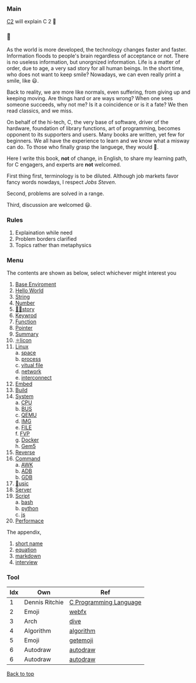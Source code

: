 ### Main

[C2](#Menu) will explain C 2 🤖

### 🤖

As the world is more developed, the technology changes faster and faster. Information floods to people's brain regardless of acceptance or not. There is no useless information, but unorgnized information. Life is a matter of order, due to age, a very sad story for all human beings. In the short time, who does not want to keep smile? Nowadays, we can even really print a smile, like 😃.

Back to reality, we are more like normals, even suffering, from giving up and keeping moving. Are things hard or are ways wrong? When one sees someone succeeds, why not me? Is it a coincidence or is it a fate? We then read classics, and we miss.

On behalf of the hi-tech, C, the very base of software, driver of the hardware, foundation of library functions, art of programming, becomes opponent to its supporters and users. Many books are written, yet few for beginners. We all have the experience to learn and we know what a misway can do. To those who finally grasp the languege, they would 🤣.

Here I write this book, **not** of change, in English, to share my learning path, for C engagers, and experts are **not** welcomed.

First thing first, terminology is to be diluted. Although job markets favor fancy words nowdays, I respect *Jobs Steven*.

Second, problems are solved in a range.

Third, discussion are welcomed 😃.

### Rules

1. Explaination while need
2. Problem borders clarified
3. Topics rather than metaphysics

<a name="Menu"></a>
### Menu

The contents are shown as below, select whichever might interest you

1. [Base Enviroment](Base_Enviroment.md)
2. [Hello World](Hello_World.md)
3. [String](String.md)
4. [Number](Number.md)
5. [👨‍🎓story](History.md)
6. [Keywrod](Keyword.md)
7. [Function](Function.md)
8. [Pointer](Pointer.md)
9. [Summary](Summary.md)
10. [⚛️licon](Silicon.md)
11. [Linux](Kernel.md)
<br>a. [space](Kernel_space.md)
<br>b. [process](Kernel_process.md)
<br>c. [vitual file](Kernel_vfs.md)
<br>d. [network](Kernel_network.md)
<br>e. [interconnect](Kernel_ipc.md)
12. [Embed](Embed.md)
13. [Build](Build.md)
14. [System](System.md)
<br>a. [CPU](Hardware_CPU.md)
<br>b. [BUS](Hardware_BUS.md)
<br>c. [QEMU](QEMU_KVM.md)
<br>d. [IMG](Software_IMG.md)
<br>e. [FILE](File.md)
<br>f. [FVP](System_Fvp.md)
<br>g. [Docker](System_Docker.md)
<br>h. [Gem5](System_Gem5.md)
15. [Reverse](Reverse.md)
16. [Command](Command.md)
<br>a. [AWK](Command_AWK.md)
<br>b. [ADB](Command_ADB.md)
<br>b. [GDB](Command_GDB.md)
17. [🎵usic](Music.md)
18. [Server](Server.md)
19. [Script](Script.md)
<br>a. [bash](bash.md)
<br>b. [python](python.md)
<br>c. [js](js.md)
20. [Performace](Perf.md)

The appendix,
1. [short name](EF.md)
2. [equation](EQ.md)
3. [markdown](EM.md)
4. [interview](ES.md)

### Tool

| Idx |      Own       |                                                   Ref                                                   |
| --- | -------------- | ------------------------------------------------------------------------------------------------------- |
| 1   | Dennis Ritchie | [C Programming Language](https://www.amazon.com/Programming-Language-2nd-Brian-Kernighan/dp/0131103628) |
| 2   | Emoji          | [webfx](webfx.com/tools/emoji-cheat-sheet/)                                                             |
| 3   | Arch           | [dive](https://diveintosystems.org/book/C5-Arch/hist.html)                                              |
| 4   | Algorithm      | [algorithm](https://runestone.academy/ns/books/published//pythonds/index.html)                          |
| 5   | Emoji          | [getemoji](https://getemoji.com/)                                                                       |
| 6   | Autodraw       | [autodraw](https://www.autodraw.com/)                                                                   |
| 6   | Autodraw       | [autodraw](https://www.autodraw.com/)                                                                   |

<a href="#top">Back to top</a>
